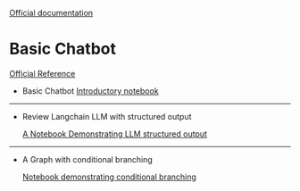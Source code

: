 [Official documentation](https://langchain-ai.github.io/langgraph/concepts/why-langgraph/)

# Basic Chatbot
[Official Reference](https://langchain-ai.github.io/langgraph/tutorials/get-started/1-build-basic-chatbot/)

- Basic Chatbot
  [Introductory notebook](./nb01_basicChatbot.ipynb)


-------- 


- Review Langchain LLM with structured output

    [A Notebook Demonstrating LLM structured output](./nb02_structuredLLM_output.ipynb)

---------

- A Graph with conditional branching

    [Notebook demonstrating conditional branching](./nb03_conditionalBranching.ipynb)